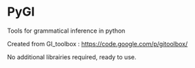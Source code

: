 # PyGI
Tools for grammatical inference in python

Created from GI_toolbox : https://code.google.com/p/gitoolbox/

No additional librairies required, ready to use.
